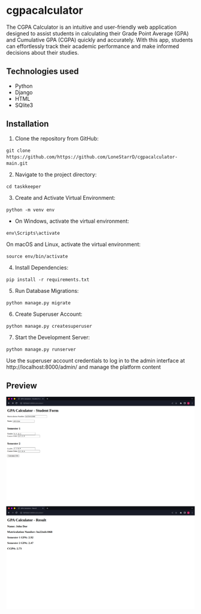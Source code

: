 # cgpacalculator
The CGPA Calculator is an intuitive and user-friendly web application designed to assist students in calculating their Grade Point Average (GPA) and Cumulative GPA (CGPA) quickly and accurately. With this app, students can effortlessly track their academic performance and make informed decisions about their studies.


## Technologies used

* Python
* Django
* HTML
* SQlite3

## Installation
1. Clone the repository from GitHub:

`git clone https://github.com/https://github.com/LoneStarrD/cgpacalculator-main.git`

2. Navigate to the project directory:

`cd taskkeeper`

3. Create and Activate Virtual Environment:

`python -m venv env`

* On Windows, activate the virtual environment:

`env\Scripts\activate`

On macOS and Linux, activate the virtual environment:

`source env/bin/activate`

4. Install Dependencies:

`pip install -r requirements.txt`

5. Run Database Migrations:

`python manage.py migrate`

6. Create Superuser Account:

`python manage.py createsuperuser`

7. Start the Development Server:

`python manage.py runserver`

Use the superuser account credentials to log in to the admin interface at http://localhost:8000/admin/ and manage the platform content

## Preview

![](/cgpa1.png)


![](/cgpa2.png)


